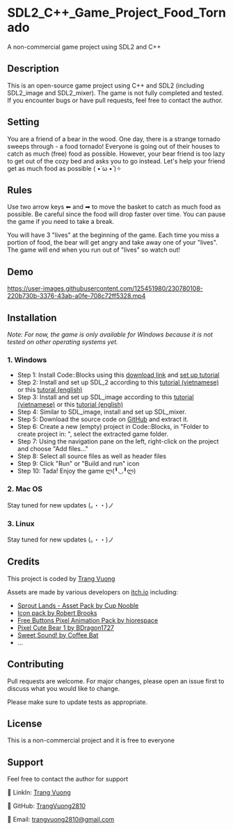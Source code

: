 # SDL2_C++_Game_Project_Food_Tornado

A non-commercial game project using SDL2 and C++

## Description

This is an open-source game project using C++ and SDL2 (including SDL2_image and SDL2_mixer). The game is not fully completed and tested. If you encounter bugs or have pull requests, feel free to contact the author.

## Setting

You are a friend of a bear in the wood. One day, there is a strange tornado sweeps through - a food tornado! Everyone is going out of their houses to catch as much (free) food as possible. However, your bear friend is too lazy to get out of the cozy bed and asks you to go instead. Let's help your friend get as much food as possible ( •̀ ω •́ )✧

## Rules

Use two arrow keys ⬅ and ➡ to move the basket to catch as much food as possible. Be careful since the food will drop faster over time. You can pause the game if you need to take a break.

You will have 3 "lives" at the beginning of the game. Each time you miss a portion of food, the bear will get angry and take away one of your "lives". The game will end when you run out of "lives" so watch out!

## Demo


https://user-images.githubusercontent.com/125451980/230780108-220b730b-3376-43ab-a0fe-708c72ff5328.mp4


## Installation

*Note: For now, the game is only available for Windows because it is not tested on other operating systems yet.*

### 1. Windows

- Step 1: Install Code::Blocks using this [download link](http://www.codeblocks.org/downloads/binaries/) and [set up tutorial](https://youtu.be/8DRt2CRD6X8)
- Step 2: Install and set up SDL_2 according to this [tutorial (vietnamese)](https://youtu.be/kxi0TMXEG3g) or this [tutoral (english)](https://youtu.be/L9Rm5U8w6aE)
- Step 3: Install and set up SDL_image according to this [tutorial (vietnamese)](https://youtu.be/DoRyZaFZekQ) or this [tutorial (english)](https://youtu.be/M9RuNV0A9D4)
- Step 4: Similar to SDL_image, install and set up SDL_mixer.
- Step 5: Download the source code on [GitHub](https://github.com/TrangVuong2810/SDL2_game_project_Food_Tornado) and extract it.
- Step 6: Create a new (empty) project in Code::Blocks, in "Folder to create project in: ", select the extracted game folder.
- Step 7: Using the navigation pane on the left, right-click on the project and choose "Add files..."
- Step 8: Select all source files as well as header files
- Step 9: Click "Run" or "Build and run" icon 
- Step 10: Tada! Enjoy the game ლ(╹◡╹ლ)

### 2. Mac OS

Stay tuned for new updates (。・・)ノ

### 3. Linux

Stay tuned for new updates (。・・)ノ

## Credits

This project is coded by [Trang Vuong](https://github.com/TrangVuong2810)

Assets are made by various developers on [itch.io](https://itch.io/) including:
- [Sprout Lands - Asset Pack by Cup Nooble](https://cupnooble.itch.io/sprout-lands-asset-pack)
- [Icon pack by Robert Brooks](https://gamedeveloperstudio.itch.io/icon-pack)
- [Free Buttons Pixel Animation Pack by hiorespace](https://hiorespace.itch.io/freebuttonspixelanimation)
- [Pixel Cute Bear 1 by BDragon1727](https://bdragon1727.itch.io/pixel-cute-bear-1)
- [Sweet Sound! by Coffee Bat](https://benjaminno.itch.io/sweet-sounds-sfx-pack)
- ...

## Contributing

Pull requests are welcome. For major changes, please open an issue first
to discuss what you would like to change.

Please make sure to update tests as appropriate.

## License

This is a non-commercial project and it is free to everyone

## Support

Feel free to contact the author for support

🌟 LinkIn: [Trang Vuong](https://www.linkedin.com/in/trangvuong2810/)

🌟 GitHub: [TrangVuong2810](https://github.com/TrangVuong2810)

🌟 Email: trangvuong2810@gmail.com
